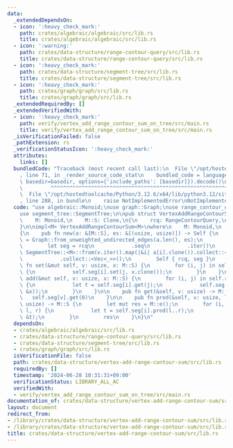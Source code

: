 ```yaml
---
data:
  _extendedDependsOn:
  - icon: ':heavy_check_mark:'
    path: crates/algebraic/algebraic/src/lib.rs
    title: crates/algebraic/algebraic/src/lib.rs
  - icon: ':warning:'
    path: crates/data-structure/range-contour-query/src/lib.rs
    title: crates/data-structure/range-contour-query/src/lib.rs
  - icon: ':heavy_check_mark:'
    path: crates/data-structure/segment-tree/src/lib.rs
    title: crates/data-structure/segment-tree/src/lib.rs
  - icon: ':heavy_check_mark:'
    path: crates/graph/graph/src/lib.rs
    title: crates/graph/graph/src/lib.rs
  _extendedRequiredBy: []
  _extendedVerifiedWith:
  - icon: ':heavy_check_mark:'
    path: verify/vertex_add_range_contour_sum_on_tree/src/main.rs
    title: verify/vertex_add_range_contour_sum_on_tree/src/main.rs
  _isVerificationFailed: false
  _pathExtension: rs
  _verificationStatusIcon: ':heavy_check_mark:'
  attributes:
    links: []
  bundledCode: "Traceback (most recent call last):\n  File \"/opt/hostedtoolcache/Python/3.12.6/x64/lib/python3.12/site-packages/onlinejudge_verify/documentation/build.py\"\
    , line 71, in _render_source_code_stat\n    bundled_code = language.bundle(stat.path,\
    \ basedir=basedir, options={'include_paths': [basedir]}).decode()\n          \
    \         ^^^^^^^^^^^^^^^^^^^^^^^^^^^^^^^^^^^^^^^^^^^^^^^^^^^^^^^^^^^^^^^^^^^^^^^^^^^^^^^^^\n\
    \  File \"/opt/hostedtoolcache/Python/3.12.6/x64/lib/python3.12/site-packages/onlinejudge_verify/languages/rust.py\"\
    , line 288, in bundle\n    raise NotImplementedError\nNotImplementedError\n"
  code: "use algebraic::Monoid;\nuse graph::Graph;\nuse range_contour_query::RangeContourQuery;\n\
    use segment_tree::SegmentTree;\n\npub struct VertexAddRangeContourSum<M>\nwhere\n\
    \    M: Monoid,\n    M::S: Clone,\n{\n    rcq: RangeContourQuery,\n    seg: Vec<SegmentTree<M>>,\n\
    }\n\nimpl<M> VertexAddRangeContourSum<M>\nwhere\n    M: Monoid,\n    M::S: Clone,\n\
    {\n    pub fn new(a: &[M::S], es: &[(usize, usize)]) -> Self {\n        let g\
    \ = Graph::from_unweighted_undirected_edges(a.len(), es);\n        let rcq = RangeContourQuery::new(&g);\n\
    \        let seg = rcq\n            .seq\n            .iter()\n            .map(|v|\
    \ SegmentTree::<M>::from(v.iter().map(|&i| a[i].clone()).collect::<Vec<_>>()))\n\
    \            .collect::<Vec<_>>();\n        Self { rcq, seg }\n    }\n\n    pub\
    \ fn set(&mut self, v: usize, x: M::S) {\n        for (i, j) in self.rcq.point(v)\
    \ {\n            self.seg[i].set(j, x.clone());\n        }\n    }\n\n    pub fn\
    \ add(&mut self, v: usize, x: M::S) {\n        for (i, j) in self.rcq.point(v)\
    \ {\n            let t = self.seg[i].get(j);\n            self.seg[i].set(j, M::op(&t,\
    \ &x));\n        }\n    }\n\n    pub fn get(&self, v: usize) -> M::S {\n     \
    \   self.seg[v].get(0)\n    }\n\n    pub fn prod(&self, v: usize, l: usize, r:\
    \ usize) -> M::S {\n        let mut res = M::e();\n        for (i, l, r) in self.rcq.range(v,\
    \ l, r) {\n            let t = self.seg[i].prod(l..r);\n            res = M::op(&res,\
    \ &t);\n        }\n        res\n    }\n}\n"
  dependsOn:
  - crates/algebraic/algebraic/src/lib.rs
  - crates/data-structure/range-contour-query/src/lib.rs
  - crates/data-structure/segment-tree/src/lib.rs
  - crates/graph/graph/src/lib.rs
  isVerificationFile: false
  path: crates/data-structure/vertex-add-range-contour-sum/src/lib.rs
  requiredBy: []
  timestamp: '2024-06-28 10:31:31+09:00'
  verificationStatus: LIBRARY_ALL_AC
  verifiedWith:
  - verify/vertex_add_range_contour_sum_on_tree/src/main.rs
documentation_of: crates/data-structure/vertex-add-range-contour-sum/src/lib.rs
layout: document
redirect_from:
- /library/crates/data-structure/vertex-add-range-contour-sum/src/lib.rs
- /library/crates/data-structure/vertex-add-range-contour-sum/src/lib.rs.html
title: crates/data-structure/vertex-add-range-contour-sum/src/lib.rs
---
```

